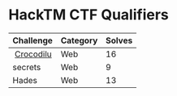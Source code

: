 # HackTM CTF Qualifiers

| Challenge                  | Category | Solves |
| -------------------------- | -------- | ------ |
|  [Crocodilu](crocodilu.md) | Web      | 16     |
| secrets                    | Web      | 9      |
| Hades                      | Web      | 13     |
